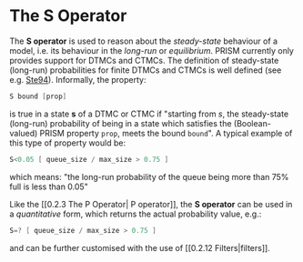 # The S Operator

The **S operator** is used to reason about the *steady-state* behaviour of a model, i.e. its behaviour in the *long-run* or *equilibrium*. PRISM currently only provides support for DTMCs and CTMCs. The definition of steady-state (long-run) probabilities for finite DTMCs and CTMCs is well defined (see e.g. [Ste94](https://www.prismmodelchecker.org/manual/Main/References#Ste94)). Informally, the property:

```c
S bound [prop]
```

is true in a state **s** of a DTMC or CTMC if "starting from *s*, the steady-state (long-run) probability of being in a state which satisfies the (Boolean-valued) PRISM property `prop`, meets the bound `bound`". A typical example of this type of property would be:

```c
S<0.05 [ queue_size / max_size > 0.75 ]
```

which means: "the long-run probability of the queue being more than 75% full is less than 0.05"

Like the [[0.2.3 The P Operator| P operator]], the **S operator** can be used in a *quantitative* form, which returns the actual probability value, e.g.:

```c
S=? [ queue_size / max_size > 0.75 ]
```

and can be further customised with the use of [[0.2.12 Filters|filters]].

